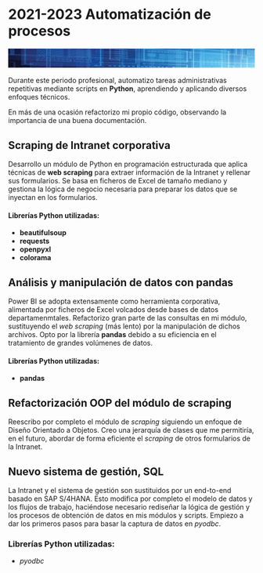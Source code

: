 <link rel="stylesheet" href="css/styles2.css">


# 2021-2023 Automatización de procesos

![Banner](images/imagen_4_1920x150.jpg)


Durante este periodo profesional, automatizo tareas administrativas repetitivas mediante scripts en **Python**, aprendiendo y aplicando diversos enfoques técnicos.

En más de una ocasión refactorizo mi propio código, observando la importancia de una buena documentación.


## Scraping de Intranet corporativa

Desarrollo un módulo de Python en programación estructurada que aplica técnicas de **web scraping** para extraer información de la Intranet y rellenar sus formularios. Se basa en ficheros de Excel de tamaño mediano y gestiona la lógica de negocio necesaria para preparar los datos que se inyectan en los formularios.

#### Librerías Python utilizadas:
- **beautifulsoup**
- **requests**
- **openpyxl**
- **colorama**


## Análisis y manipulación de datos con pandas

Power BI se adopta extensamente como herramienta corporativa, alimentada por ficheros de Excel volcados desde bases de datos departamenmtales. Refactorizo gran parte de las consultas en mi módulo, sustituyendo el *web scraping* (más lento) por la manipulación de dichos archivos. Opto por la librería **pandas** debido a su eficiencia en el tratamiento de grandes volúmenes de datos.

#### Librerías Python utilizadas:
- **pandas**


## Refactorización OOP del módulo de scraping

Reescribo por completo el módulo de *scraping* siguiendo un enfoque de Diseño Orientado a Objetos. Creo una jerarquía de clases que me permitiría, en el futuro, abordar de forma eficiente el *scraping* de otros formularios de la Intranet.


## Nuevo sistema de gestión, SQL

La Intranet y el sistema de gestión son sustituidos por un end-to-end basado en SAP S/4HANA. Esto modifica por completo el modelo de datos y los flujos de trabajo, haciéndose necesario rediseñar la lógica de gestión y los procesos de obtención de datos en mis módulos y scripts. Empiezo a dar los primeros pasos para basar la captura de datos en *pyodbc*.

### Librerías Python utilizadas:
- *pyodbc*

